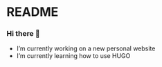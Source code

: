 # README

### Hi there 👋
- I’m currently working on a new personal website
- I’m currently learning how to use HUGO
